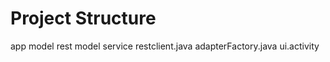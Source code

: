 # Project Structure

app
model
rest
    model
    service
    restclient.java
    adapterFactory.java
ui.activity